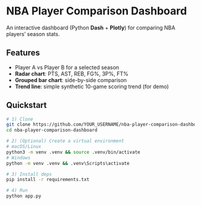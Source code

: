 

# NBA Player Comparison Dashboard

An interactive dashboard (Python **Dash** + **Plotly**) for comparing NBA players’ season stats.

## Features
- Player A vs Player B for a selected season
- **Radar chart**: PTS, AST, REB, FG%, 3P%, FT%
- **Grouped bar chart**: side-by-side comparison
- **Trend line**: simple synthetic 10-game scoring trend (for demo)

## Quickstart

```bash
# 1) Clone
git clone https://github.com/YOUR_USERNAME/nba-player-comparison-dashboard.git
cd nba-player-comparison-dashboard

# 2) (Optional) Create a virtual environment
# macOS/Linux
python3 -m venv .venv && source .venv/bin/activate
# Windows
python -m venv .venv && .venv\Scripts\activate

# 3) Install deps
pip install -r requirements.txt

# 4) Run
python app.py
